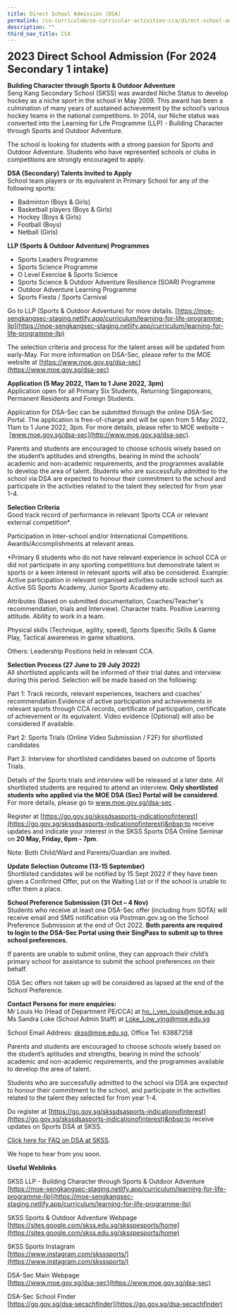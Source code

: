 ```yaml
---
title: Direct School Admission (DSA)
permalink: /co-curriculum/co-curricular-activities-cca/direct-school-admission-dsa/
description: ""
third_nav_title: CCA
---
```

**<font size="5">2023 Direct School Admission (For 2024 Secondary 1 intake)</font>**<br>

**Building Character through Sports &amp; Outdoor Adventure**<br>
Seng Kang Secondary School (SKSS) was awarded Niche Status to develop hockey as a niche sport in the school in May 2009. This award has been a culmination of many years of sustained achievement by the school’s various hockey teams in the national competitions. In 2014, our Niche status was converted into the Learning for Life Programme (LLP) - Building Character through Sports and Outdoor Adventure.

The school is looking for students with a strong passion for Sports and Outdoor Adventure. Students who have represented schools or clubs in competitions are strongly encouraged to apply.

**DSA (Secondary) Talents Invited to Apply**<br>
School team players or its equivalent in Primary School for any of the following sports:

*   Badminton (Boys &amp; Girls)
*   Basketball players (Boys &amp; Girls)
*   Hockey (Boys &amp; Girls)
*   Football (Boys)
*   Netball (Girls)

**LLP (Sports &amp; Outdoor Adventure) Programmes**&nbsp;&nbsp;&nbsp;&nbsp;&nbsp; &nbsp;&nbsp;

*   Sports Leaders Programme
*   Sports Science Programme
*   O Level Exercise &amp; Sports Science
*   Sports Science &amp; Outdoor Adventure Resilience (SOAR) Programme
*   Outdoor Adventure Learning Programme
*   Sports Fiesta / Sports Carnival

Go to LLP (Sports &amp; Outdoor Adventure) for more details.&nbsp;[https://moe-sengkangsec-staging.netlify.app/curriculum/learning-for-life-programme-llp](https://moe-sengkangsec-staging.netlify.app/curriculum/learning-for-life-programme-llp)

The selection criteria and process for the talent areas will be updated from early-May. For more information on DSA-Sec, please refer to the MOE website at&nbsp;[https://www.moe.gov.sg/dsa-sec](https://www.moe.gov.sg/dsa-sec)

  

**Application (5 May 2022, 11am to 1 June 2022, 3pm)**<br>
Application open for all Primary Six Students, Returning Singaporeans, Permanent Residents and Foreign Students.

Application for DSA-Sec can be submitted through the online DSA-Sec Portal. The application is free-of-charge and will be open from 5 May 2022, 11am to 1 June 2022, 3pm. For more details, please refer to MOE website –&nbsp;[www.moe.gov.sg/dsa-sec](http://www.moe.gov.sg/dsa-sec).

Parents and students are encouraged to choose schools wisely based on the student’s aptitudes and strengths, bearing in mind the schools’ academic and non-academic requirements, and the programmes available to develop the area of talent.
Students who are successfully admitted to the school via DSA are expected to honour their commitment to the school and participate in the activities related to the talent they selected for from year 1-4.&nbsp;

  
**Selection Criteria**&nbsp;<br>
Good track record of performance in relevant Sports CCA or relevant external competition\*.

  

Participation in Inter-school and/or International Competitions. Awards/Accomplishments at relevant areas.

  

\*Primary 6 students who do not have relevant experience in school CCA or did not participate in any sporting competitions but demonstrate talent in sports or a keen interest in relevant sports will also be considered. Example: Active participation in relevant organised activities outside school such as Active SG Sports Academy, Junior Sports Academy etc.

  

Attributes (Based on submitted documentation, Coaches/Teacher's recommendation, trials and Interview). Character traits. Positive Learning attitude. Ability to work in a team.

  

Physical skills (Technique, agility, speed), Sports Specific Skills &amp; Game Play, Tactical awareness in game situations.

  

Others: Leadership Positions held in relevant CCA.

**Selection Process (27 June to 29 July 2022)**<br>
All shortlisted applicants will be informed of their trial dates and interview during this period. Selection will be made based on the following:

  

Part 1: Track records, relevant experiences, teachers and coaches' recommendation Evidence of active participation and achievements in relevant sports through CCA records, certificate of participation, certificate of achievement or its equivalent. Video evidence (Optional) will also be considered if available.&nbsp;

  

Part 2: Sports Trials (Online Video Submission / F2F) for shortlisted candidates&nbsp;

Part 3: Interview for shortlisted candidates based on outcome of Sports Trials.&nbsp;

  

Details of the Sports trials and interview will be released at a later date. All shortlisted students are required to attend an interview.&nbsp;**Only shortlisted students who applied via the MOE DSA (Sec) Portal will be considered**. For more details, please go to www.moe.gov.sg/dsa-sec .&nbsp;


Register at&nbsp;[https://go.gov.sg/skssdsasports-indicationofinterest](https://go.gov.sg/skssdsasports-indicationofinterest)&nbsp;to receive updates and indicate your interest in the SKSS Sports DSA Online Seminar on&nbsp;**20 May, Friday, 6pm - 7pm**.

  

Note: Both Child/Ward and Parents/Guardian are invited.&nbsp;&nbsp;

  

**Update Selection Outcome (13-15 September)**<br>
Shortlisted candidates will be notified by 15 Sept 2022 if they have been given a Confirmed Offer, put on the Waiting List or if the school is unable to offer them a place.

  

**School Preference Submission (31 Oct – 4 Nov)**<br>
Students who receive at least one DSA-Sec offer (including from SOTA) will receive email and SMS notification via Postman.gov.sg on the School Preference Submission at the end of Oct 2022.&nbsp;**Both parents are required to login to the DSA-Sec Portal using their SingPass to submit up to three school preferences.**&nbsp;

  

If parents are unable to submit online, they can approach their child’s primary school for assistance to submit the school preferences on their behalf.&nbsp;

  

DSA Sec offers not taken up will be considered as lapsed at the end of the School Preference.

  

**Contact Persons for more enquiries:**<br>
Mr Louis Ho (Head of Department PE/CCA) at&nbsp;[ho\_j\_yen\_louis@moe.edu.sg](mailto:ho_j_yen_louis@moe.edu.sg)  <br>
Ms Sandra Loke (School Admin Staff) at&nbsp;[Loke\_Low\_ying@moe.edu.sg](mailto:Loke_Low_ying@moe.edu.sg)

School Email Address:&nbsp;[skss@moe.edu.sg](mailto:skss@moe.edu.sg), Office Tel: 63887258

  

Parents and students are encouraged to choose schools wisely based on the student’s aptitudes and strengths, bearing in mind the schools’ academic and non-academic requirements, and the programmes available to develop the area of talent.

  

Students who are successfully admitted to the school via DSA are expected to honour their commitment to the school, and participate in the activities related to the talent they selected for from year 1-4.&nbsp;

  

Do register at&nbsp;[https://go.gov.sg/skssdsasports-indicationofinterest](https://go.gov.sg/skssdsasports-indicationofinterest)&nbsp;to receive updates on Sports DSA at SKSS.&nbsp;

  

[Click here for FAQ on DSA at SKSS](/files/CCA/Frequently%20Asked%20Question%20DSA.pdf).&nbsp;

  

We hope to hear from you soon.&nbsp;

  

**Useful Weblinks**


SKSS LLP - Building Character through Sports &amp; Outdoor Adventure<br>
[https://moe-sengkangsec-staging.netlify.app/curriculum/learning-for-life-programme-llp](https://moe-sengkangsec-staging.netlify.app/curriculum/learning-for-life-programme-llp)

  

SKSS Sports &amp; Outdoor Adventure Webpage<br>
[https://sites.google.com/skss.edu.sg/sksspesports/home](https://sites.google.com/skss.edu.sg/sksspesports/home)

  

SKSS Sports Instagram<br>
[https://www.instagram.com/sksssports/](https://www.instagram.com/sksssports/)

  

DSA-Sec Main Webpage<br>
[https://www.moe.gov.sg/dsa-sec](https://www.moe.gov.sg/dsa-sec)

  

DSA-Sec School Finder<br>
[https://go.gov.sg/dsa-secschfinder](https://go.gov.sg/dsa-secschfinder)